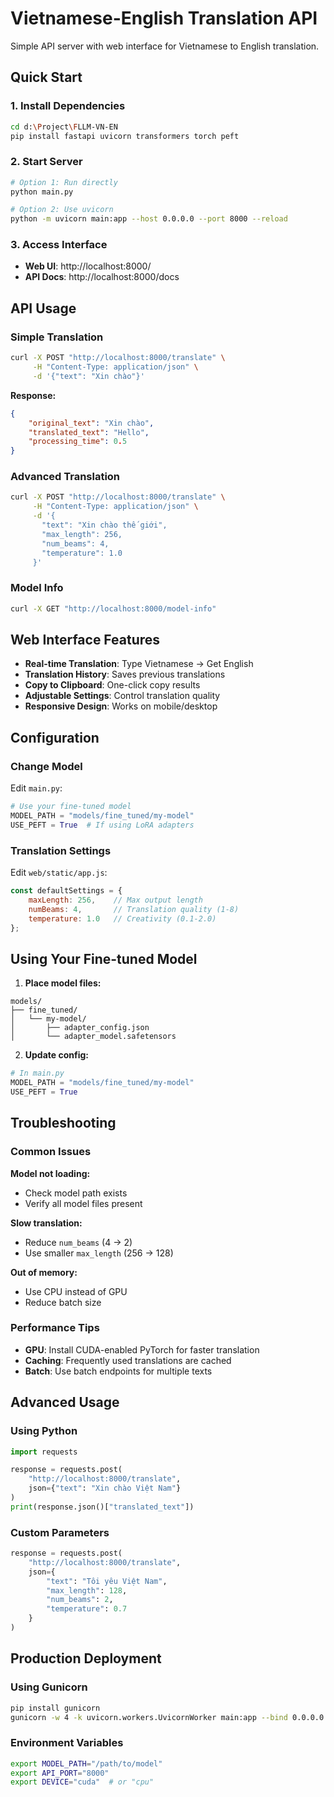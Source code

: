 # Vietnamese-English Translation API

Simple API server with web interface for Vietnamese to English translation.

## Quick Start

### 1. Install Dependencies
```bash
cd d:\Project\FLLM-VN-EN
pip install fastapi uvicorn transformers torch peft
```

### 2. Start Server
```bash
# Option 1: Run directly
python main.py

# Option 2: Use uvicorn
python -m uvicorn main:app --host 0.0.0.0 --port 8000 --reload
```

### 3. Access Interface
- **Web UI**: http://localhost:8000/
- **API Docs**: http://localhost:8000/docs

## API Usage

### Simple Translation
```bash
curl -X POST "http://localhost:8000/translate" \
     -H "Content-Type: application/json" \
     -d '{"text": "Xin chào"}'
```

**Response:**
```json
{
    "original_text": "Xin chào",
    "translated_text": "Hello",
    "processing_time": 0.5
}
```

### Advanced Translation
```bash
curl -X POST "http://localhost:8000/translate" \
     -H "Content-Type: application/json" \
     -d '{
       "text": "Xin chào thế giới",
       "max_length": 256,
       "num_beams": 4,
       "temperature": 1.0
     }'
```

### Model Info
```bash
curl -X GET "http://localhost:8000/model-info"
```

## Web Interface Features

- **Real-time Translation**: Type Vietnamese → Get English
- **Translation History**: Saves previous translations
- **Copy to Clipboard**: One-click copy results
- **Adjustable Settings**: Control translation quality
- **Responsive Design**: Works on mobile/desktop

## Configuration

### Change Model
Edit `main.py`:
```python
# Use your fine-tuned model
MODEL_PATH = "models/fine_tuned/my-model"
USE_PEFT = True  # If using LoRA adapters
```

### Translation Settings
Edit `web/static/app.js`:
```javascript
const defaultSettings = {
    maxLength: 256,    // Max output length
    numBeams: 4,       // Translation quality (1-8)
    temperature: 1.0   // Creativity (0.1-2.0)
};
```

## Using Your Fine-tuned Model

1. **Place model files:**
```
models/
├── fine_tuned/
│   └── my-model/
│       ├── adapter_config.json
│       └── adapter_model.safetensors
```

2. **Update config:**
```python
# In main.py
MODEL_PATH = "models/fine_tuned/my-model"
USE_PEFT = True
```

## Troubleshooting

### Common Issues

**Model not loading:**
- Check model path exists
- Verify all model files present

**Slow translation:**
- Reduce `num_beams` (4 → 2)
- Use smaller `max_length` (256 → 128)

**Out of memory:**
- Use CPU instead of GPU
- Reduce batch size

### Performance Tips

- **GPU**: Install CUDA-enabled PyTorch for faster translation
- **Caching**: Frequently used translations are cached
- **Batch**: Use batch endpoints for multiple texts

## Advanced Usage

### Using Python
```python
import requests

response = requests.post(
    "http://localhost:8000/translate",
    json={"text": "Xin chào Việt Nam"}
)
print(response.json()["translated_text"])
```

### Custom Parameters
```python
response = requests.post(
    "http://localhost:8000/translate",
    json={
        "text": "Tôi yêu Việt Nam",
        "max_length": 128,
        "num_beams": 2,
        "temperature": 0.7
    }
)
```

## Production Deployment

### Using Gunicorn
```bash
pip install gunicorn
gunicorn -w 4 -k uvicorn.workers.UvicornWorker main:app --bind 0.0.0.0:8000
```

### Environment Variables
```bash
export MODEL_PATH="/path/to/model"
export API_PORT="8000"
export DEVICE="cuda"  # or "cpu"
```
